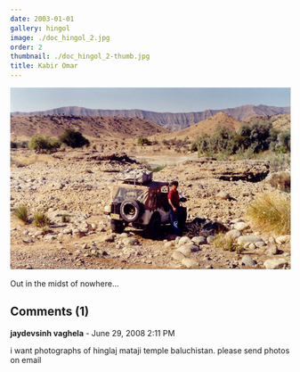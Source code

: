 ```yaml
---
date: 2003-01-01
gallery: hingol
image: ./doc_hingol_2.jpg
order: 2
thumbnail: ./doc_hingol_2-thumb.jpg
title: Kabir Omar
---
```


![Kabir Omar](./doc_hingol_2.jpg)

Out in the midst of nowhere...

<div id="comments">

## Comments (1)

<div id="comment">

**jaydevsinh vaghela** - June 29, 2008  2:11 PM

i want photographs of hinglaj mataji temple baluchistan. please send photos on email

</div>

</div>
